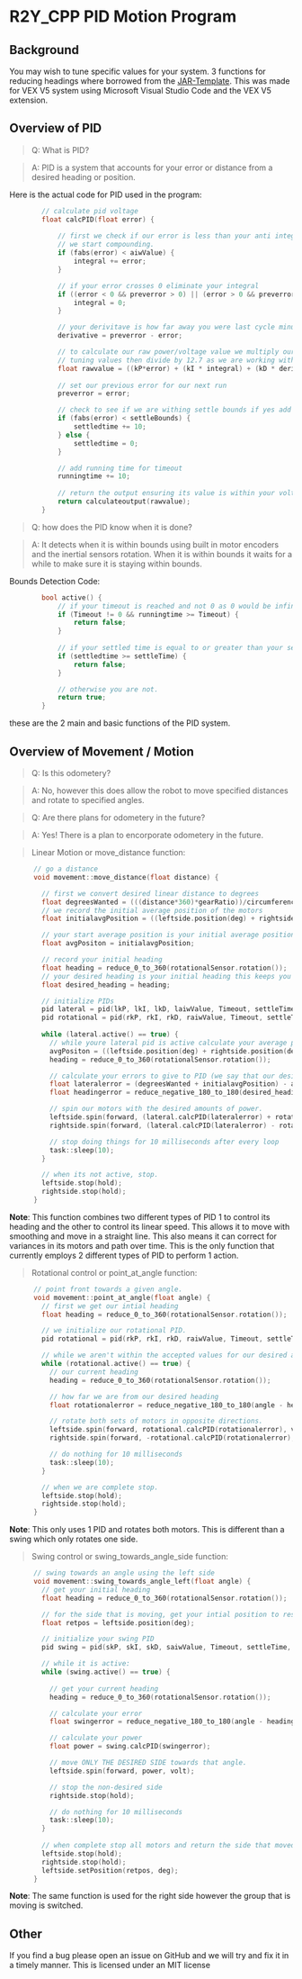 # R2Y_CPP PID Motion Program

## Background

You may wish to tune specific values for your system. 3 functions for reducing headings where borrowed from the [JAR-Template](https://github.com/JacksonAreaRobotics/JAR-Template). This was made for VEX V5 system using Microsoft Visual Studio Code and the VEX V5 extension.


## Overview of PID

> Q: What is PID?

> A: PID is a system that accounts for your error or distance from a desired heading or position.

Here is the actual code for PID used in the program: 

```cpp
        // calculate pid voltage
        float calcPID(float error) {
            
            // first we check if our error is less than your anti integral windup value, if it is
            // we start compounding.
            if (fabs(error) < aiwValue) {
                integral += error;
            }

            // if your error crosses 0 eliminate your integral
            if ((error < 0 && preverror > 0) || (error > 0 && preverror < 0)) {
                integral = 0;
            }

            // your derivitave is how far away you were last cycle minus how far away you are this cycle.
            derivative = preverror - error;

            // to calculate our raw power/voltage value we multiply our error derivative and integral values by their respective
            // tuning values then divide by 12.7 as we are working with motors that go up to 12.7 volts.
            float rawvalue = ((kP*error) + (kI * integral) + (kD * derivative)) / 12.7;
            
            // set our previous error for our next run
            preverror = error;

            // check to see if we are withing settle bounds if yes add time if no set time to 0
            if (fabs(error) < settleBounds) {
                settledtime += 10;
            } else {
                settledtime = 0;
            }

            // add running time for timeout
            runningtime += 10;
            
            // return the output ensuring its value is within your voltage limits
            return calculateoutput(rawvalue);
        }
```

> Q: how does the PID know when it is done?

> A: It detects when it is within bounds using built in motor encoders and the inertial sensors rotation. When it is within bounds it waits for a while to make sure it is staying within bounds.

Bounds Detection Code: 

```cpp
        bool active() {
            // if your timeout is reached and not 0 as 0 would be infinite you are complete
            if (Timeout != 0 && runningtime >= Timeout) {
                return false;
            }
            
            // if your settled time is equal to or greater than your settle time you are complete
            if (settledtime >= settleTime) {
                return false;
            }

            // otherwise you are not.
            return true;
        }
```

these are the 2 main and basic functions of the PID system.

## Overview of Movement / Motion

> Q: Is this odometery?

> A: No, however this does allow the robot to move specified distances and rotate to specified angles.

> Q: Are there plans for odometery in the future?

> A: Yes! There is a plan to encorporate odometery in the future.

> Linear Motion or move_distance function:

```cpp
      // go a distance
      void movement::move_distance(float distance) {

        // first we convert desired linear distance to degrees
        float degreesWanted = (((distance*360)*gearRatio))/circumference;
        // we record the initial average position of the motors
        float initialavgPosition = ((leftside.position(deg) + rightside.position(deg))/2);

        // your start average position is your initial average position
        float avgPositon = initialavgPosition;

        // record your initial heading
        float heading = reduce_0_to_360(rotationalSensor.rotation());
        // your desired heading is your initial heading this keeps you on a straight line
        float desired_heading = heading;

        // initialize PIDs
        pid lateral = pid(lkP, lkI, lkD, laiwValue, Timeout, settleTime, lsettleBounds, lmv);
        pid rotational = pid(rkP, rkI, rkD, raiwValue, Timeout, settleTime, rsettleBounds, tmv);
        
        while (lateral.active() == true) {
          // while youre lateral pid is active calculate your average position and heading
          avgPositon = ((leftside.position(deg) + rightside.position(deg))/2);
          heading = reduce_0_to_360(rotationalSensor.rotation());

          // calculate your errors to give to PID (we say that our desired position is our initial average positon + our desired distance)
          float lateralerror = (degreesWanted + initialavgPosition) - avgPositon;
          float headingerror = reduce_negative_180_to_180(desired_heading - heading);

          // spin our motors with the desired amounts of power.
          leftside.spin(forward, (lateral.calcPID(lateralerror) + rotational.calcPID(headingerror)), volt);
          rightside.spin(forward, (lateral.calcPID(lateralerror) - rotational.calcPID(headingerror)), volt);

          // stop doing things for 10 milliseconds after every loop
          task::sleep(10);
        }

        // when its not active, stop.
        leftside.stop(hold);
        rightside.stop(hold);
      }
```

**Note**: This function combines two different types of PID 1 to control its heading and the other to control its linear speed. This allows it to move with smoothing and move in a straight line. This also means it can correct for variances in its motors and path over time. This is the only function that currently employs 2 different types of PID to perform 1 action.

> Rotational control or point_at_angle function:

```cpp
      // point front towards a given angle.
      void movement::point_at_angle(float angle) {
        // first we get our intial heading
        float heading = reduce_0_to_360(rotationalSensor.rotation());

        // we initialize our rotational PID.
        pid rotational = pid(rkP, rkI, rkD, raiwValue, Timeout, settleTime, rsettleBounds, tmv);

        // while we aren't within the accepted values for our desired angle
        while (rotational.active() == true) {
          // our current heading
          heading = reduce_0_to_360(rotationalSensor.rotation());

          // how far we are from our desired heading
          float rotationalerror = reduce_negative_180_to_180(angle - heading);

          // rotate both sets of motors in opposite directions.
          leftside.spin(forward, rotational.calcPID(rotationalerror), volt);
          rightside.spin(forward, -rotational.calcPID(rotationalerror), volt);

          // do nothing for 10 milliseconds
          task::sleep(10);
        }

        // when we are complete stop.
        leftside.stop(hold);
        rightside.stop(hold);
      }
```

**Note**: This only uses 1 PID and rotates both motors. This is different than a swing which only rotates one side. 

> Swing control or swing_towards_angle_side function:

```cpp
      // swing towards an angle using the left side
      void movement::swing_towards_angle_left(float angle) {
        // get your initial heading
        float heading = reduce_0_to_360(rotationalSensor.rotation());

        // for the side that is moving, get your intial position to reset too. This is for linear accuracy if you move forwards later.
        float retpos = leftside.position(deg);

        // initialize your swing PID
        pid swing = pid(skP, skI, skD, saiwValue, Timeout, settleTime, ssettleBounds, smv);

        // while it is active:
        while (swing.active() == true) {
          
          // get your current heading
          heading = reduce_0_to_360(rotationalSensor.rotation());

          // calculate your error
          float swingerror = reduce_negative_180_to_180(angle - heading);

          // calculate your power
          float power = swing.calcPID(swingerror);

          // move ONLY THE DESIRED SIDE towards that angle.
          leftside.spin(forward, power, volt);

          // stop the non-desired side
          rightside.stop(hold);

          // do nothing for 10 milliseconds
          task::sleep(10);
        }
        
        // when complete stop all motors and return the side that moved to its original encoder value.
        leftside.stop(hold);
        rightside.stop(hold);
        leftside.setPosition(retpos, deg);
      }
```

**Note**: The same function is used for the right side however the group that is moving is switched.

## Other
If you find a bug please open an issue on GitHub and we will try and fix it in a timely manner.
This is licensed under an MIT license